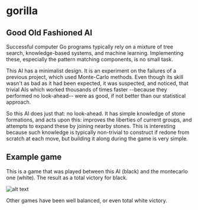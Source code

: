 gorilla
=======

Good Old Fashioned AI
---------------------

Successful computer Go programs typically rely on a mixture of tree search,
knowledge-based systems, and machine learning. Implementing these, especially
the pattern matching components, is no small task.

This AI has a minimalist design. It is an experiment on the failures of a
previous project, which used Monte-Carlo methods. Even though its skill wasn't
as bad as it had been expected, it was suspected, and noticed, that trivial AIs
which worked thousands of times faster --because they performed no look-ahead--
were as good, if not better than our statistical approach.

So this AI does just that: no look-ahead. It has simple knowledge of stone
formations, and acts upon this: improves the liberties of current groups, and
attempts to expand these by joining nearby stones. This is interesting because
such knowledge is typically non-trivial to construct if redone from scratch at
each move, but building it along during the game is very simple.

Example game
------------

This is a game that was played between this AI (black) and the montecarlo one
(white). The result as a total victory for black.

![alt text](http://imgur.com/mBEoB8B "sample game")

Other games have been well balanced, or even total white victory.
